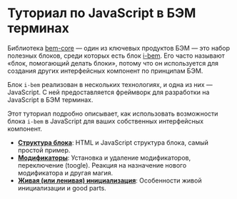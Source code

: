 <!--
{
    "title": "BEM-JS ТУТОРИАЛ",
    "createDate": "04-02-2014",
    "editDate": "",
    "summary": "Блок i-bem реализован в нескольких технологиях, и одна из них — JavaScript.",
    "thumbnail": "",
    "authors": ["stepanova-varvara"],
    "tags": ["i-bem.js", "JavaScript"],
    "translators": []
}
#META_LABEL-->

# Туториал по JavaScript в БЭМ терминах

Библиотека [bem-core](https://github.com/bem/bem-core) — один из ключевых
продуктов БЭМ — это набор полезных блоков, среди которых есть блок
[i-bem](https://github.com/bem/bem-core/tree/v1/common.blocks/i-bem).
Его часто называют «блок, помогающий делать блоки», потому что он используется
для создания других интерфейсных компонент по принципам БЭМ.

Блок `i-bem` реализован в нескольких технологиях, и одна из них — JavaScript. С
ней предоставляется фреймворк для разработки на JavaScript в БЭМ терминах.

Этот туториал подробно описывает, как использовать возможности блока `i-bem` в
JavaScript для ваших собственных интерфейсных компонент.

 * [**Структура блока**](../01-Block-structure/01-Block-structure.ru.md): HTML и
JavaScript структура блока, самый простой пример.
 * [**Модификаторы**](../02-Modifiers/02-Modifiers.ru.md): Установка и удаление
модификаторов, переключение (toogle). Реакция на назначение нового модификатора
и другая магия.
 * [**Живая (или ленивая) инициализация**](../03-Live-initialization/03-Live-initialization.ru.md):
Особенности живой инициализации и good parts.
